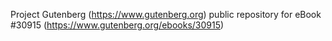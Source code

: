 Project Gutenberg (https://www.gutenberg.org) public repository for eBook #30915 (https://www.gutenberg.org/ebooks/30915)
